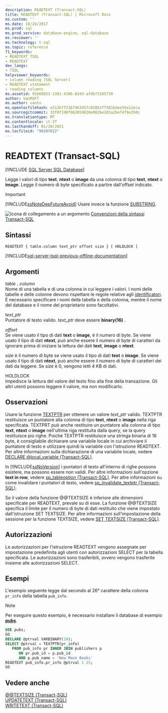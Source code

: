 ```yaml
---
description: READTEXT (Transact-SQL)
title: READTEXT (Transact-SQL) | Microsoft Docs
ms.custom: ''
ms.date: 10/24/2017
ms.prod: sql
ms.prod_service: database-engine, sql-database
ms.reviewer: ''
ms.technology: t-sql
ms.topic: reference
f1_keywords:
- READTEXT_TSQL
- READTEXT
dev_langs:
- TSQL
helpviewer_keywords:
- column reading [SQL Server]
- READTEXT statement
- reading columns
ms.assetid: 91b69853-1381-4306-8343-afdb73105738
author: VanMSFT
ms.author: vanto
ms.openlocfilehash: e312bff216746345fc028b1ff581bdee56a12eca
ms.sourcegitcommit: 33f0f190f962059826e002be165a2bef4f9e350c
ms.translationtype: MT
ms.contentlocale: it-IT
ms.lasthandoff: 01/30/2021
ms.locfileid: "99207622"
---
```

# <a name="readtext-transact-sql"></a>READTEXT (Transact-SQL)
[!INCLUDE [SQL Server SQL Database](../../includes/applies-to-version/sql-asdb.md)]

Legge i valori di tipo **text**, **ntext** o **image** da una colonna di tipo **text**, **ntext** o **image**. Legge il numero di byte specificato a partire dall'offset indicato.  
  
> [!IMPORTANT]  
>  [!INCLUDE[ssNoteDepFutureAvoid](../../includes/ssnotedepfutureavoid-md.md)] Usare invece la funzione [SUBSTRING](../../t-sql/functions/substring-transact-sql.md).  
  
![Icona di collegamento a un argomento](../../database-engine/configure-windows/media/topic-link.gif "Icona di collegamento a un argomento") [Convenzioni della sintassi Transact-SQL](../../t-sql/language-elements/transact-sql-syntax-conventions-transact-sql.md)  
  
## <a name="syntax"></a>Sintassi  
  
```syntaxsql
READTEXT { table.column text_ptr offset size } [ HOLDLOCK ]  
```  
  
[!INCLUDE[sql-server-tsql-previous-offline-documentation](../../includes/sql-server-tsql-previous-offline-documentation.md)]

## <a name="arguments"></a>Argomenti
_table_ **.** _column_  
Nome di una tabella e di una colonna in cui leggere i valori. I nomi delle tabelle e delle colonne devono rispettare le regole relative agli [identificatori](../../relational-databases/databases/database-identifiers.md). È necessario specificare i nomi della tabella e della colonna, mentre il nome del database e il nome del proprietario sono facoltativi.  
  
_text\_ptr_  
Puntatore di testo valido. _text\_ptr_ deve essere **binary(16)** .  
  
_offset_  
Se viene usato il tipo di dati **text** o **image**, è il numero di byte. Se viene usato il tipo di dati **ntext**, può anche essere il numero di byte di caratteri da ignorare prima di iniziare la lettura dei dati **text**, **image** o **ntext**.  
  
_size_ è il numero di byte se viene usato il tipo di dati **text** o **image**. Se viene usato il tipo di dati **ntext**, può anche essere il numero di byte di caratteri dei dati da leggere. Se _size_ è 0, vengono letti 4 KB di dati.  
  
HOLDLOCK  
Impedisce la lettura del valore del testo fino alla fine della transazione. Gli altri utenti possono leggere il valore, ma non modificarlo.  
  
## <a name="remarks"></a>Osservazioni  
Usare la funzione [TEXTPTR](../../t-sql/functions/text-and-image-functions-textptr-transact-sql.md) per ottenere un valore _text\_ptr_ valido. TEXTPTR restituisce un puntatore alla colonna di tipo **text**, **ntext** o **image** nella riga specificata. TEXTPRT può anche restituire un puntatore alla colonna di tipo **text**, **ntext** o **image** nell'ultima riga restituita dalla query, se la query restituisce più righe. Poiché TEXTPTR restituisce una stringa binaria di 16 byte, è consigliabile dichiarare una variabile locale in cui archiviare il puntatore di testo e utilizzare quindi la variabile con l'istruzione READTEXT. Per altre informazioni sulla dichiarazione di una variabile locale, vedere [DECLARE @local_variable &#40;Transact-SQL&#41;](../../t-sql/language-elements/declare-local-variable-transact-sql.md).  
  
In [!INCLUDE[ssNoVersion](../../includes/ssnoversion-md.md)] i puntatori di testo all'interno di righe possono esistere, ma possono essere non validi. Per altre informazioni sull'opzione **text in row**, vedere [sp_tableoption &#40;Transact-SQL&#41;](../../relational-databases/system-stored-procedures/sp-tableoption-transact-sql.md). Per altre informazioni su come invalidare i puntatori di testo, vedere [sp_invalidate_textptr &#40;Transact-SQL&#41;](../../relational-databases/system-stored-procedures/sp-invalidate-textptr-transact-sql.md).  
  
Se il valore della funzione @@TEXTSIZE è inferiore alle dimensioni specificate per READTEXT, prevale su di esse. La funzione @@TEXTSIZE specifica il limite per il numero di byte di dati restituito che viene impostato dall'istruzione SET TEXTSIZE. Per altre informazioni sull'impostazione della sessione per la funzione TEXTSIZE, vedere [SET TEXTSIZE &#40;Transact-SQL&#41;](../../t-sql/statements/set-textsize-transact-sql.md).  
  
## <a name="permissions"></a>Autorizzazioni  
Le autorizzazioni per l'istruzione READTEXT vengono assegnate per impostazione predefinita agli utenti con autorizzazioni SELECT per la tabella specificata. Le autorizzazioni sono trasferibili, ovvero vengono trasferite insieme alle autorizzazioni SELECT.  
  
## <a name="examples"></a>Esempi  
L'esempio seguente legge dal secondo al 26° carattere della colonna `pr_info` della tabella `pub_info`.  
  
> [!NOTE]  
>  Per eseguire questo esempio, è necessario installare il database di esempio [**pubs**](https://github.com/microsoft/sql-server-samples/tree/master/samples/databases).  
  
```sql
USE pubs;  
GO  
DECLARE @ptrval VARBINARY(16);  
SELECT @ptrval = TEXTPTR(pr_info)   
   FROM pub_info pr INNER JOIN publishers p  
      ON pr.pub_id = p.pub_id   
      AND p.pub_name = 'New Moon Books'  
READTEXT pub_info.pr_info @ptrval 1 25;  
GO  
```  
  
## <a name="see-also"></a>Vedere anche  
[@@TEXTSIZE &#40;Transact-SQL&#41;](../../t-sql/functions/textsize-transact-sql.md)   
[UPDATETEXT &#40;Transact-SQL&#41;](../../t-sql/queries/updatetext-transact-sql.md)   
[WRITETEXT &#40;Transact-SQL&#41;](../../t-sql/queries/writetext-transact-sql.md)  
  
  
